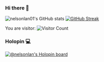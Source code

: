 ### Hi there 👋

![nelsonlan01's GitHub stats](https://github-readme-stats.vercel.app/api?username=nelsonlan01&show_icons=true&theme=tokyonight&count_private=true&card_width=100) [![GitHub Streak](https://streak-stats.demolab.com?user=nelsonlan01&theme=tokyonight_duo&border_radius=5&date_format=j%20M%5B%20Y%5D&ring=9B2341&card_width=250)](https://git.io/streak-stats)

You are visitor:
![Visitor Count](https://profile-counter.glitch.me/nelsonlan01/count.svg)

### Holopin 💻
   [![@nelsonlan's Holopin board](https://holopin.io/api/user/board?user=nelsonlan)](https://holopin.io/@nelsonlan)
   
<!--
**nelsonlan01/nelsonlan01** is a ✨ _special_ ✨ repository because its `README.md` (this file) appears on your GitHub profile.

Here are some ideas to get you started:

- 🔭 I’m currently working on ...
- 🌱 I’m currently learning ...
- 👯 I’m looking to collaborate on ...
- 🤔 I’m looking for help with ...
- 💬 Ask me about ...
- 📫 How to reach me: ...
- 😄 Pronouns: ...
- ⚡ Fun fact: ...
-->
